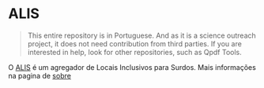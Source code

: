 # ALIS

> This entire repository is in Portuguese. And as it is a science
> outreach project, it does not need contribution from third parties. If
> you are interested in help, look for other repositories, such as Qpdf
> Tools.

O [ALIS](https://alis.vercel.app/) é um agregador de Locais Inclusivos para Surdos. Mais informações na pagina de [sobre](https://alis.vercel.app/sobre)
